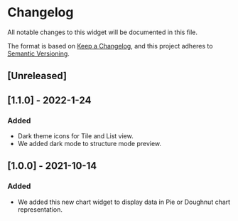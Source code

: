 # Changelog
All notable changes to this widget will be documented in this file.

The format is based on [Keep a Changelog](https://keepachangelog.com/en/1.0.0/), and this project adheres to [Semantic Versioning](https://semver.org/spec/v2.0.0.html).

## [Unreleased]

## [1.1.0] - 2022-1-24

### Added
- Dark theme icons for Tile and List view.
- We added dark mode to structure mode preview.

## [1.0.0] - 2021-10-14

### Added
 - We added this new chart widget to display data in Pie or Doughnut chart representation.


